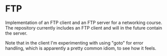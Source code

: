 # FTP
Implementation of an FTP client and an FTP server for a networking course. The repository currently includes
an FTP client and will in the future contain the server.

Note that in the client I'm experimenting with using "goto" for error handling, which is apparently a pretty common
idiom, to see how it feels.
